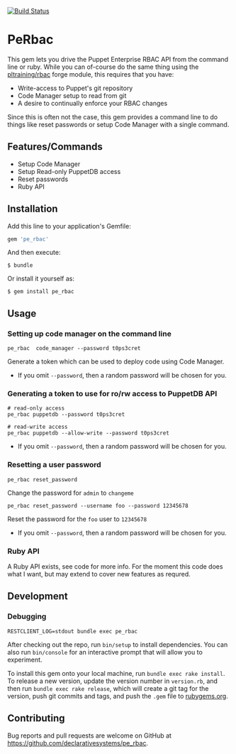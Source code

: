 [![Build Status](https://travis-ci.org/declarativesystems/pe_rbac.svg?branch=master)](https://travis-ci.org/declarativesystems/pe_rbac)
# PeRbac

This gem lets you drive the Puppet Enterprise RBAC API from the command line or ruby.  While you can of-course do the same thing using the [pltraining/rbac](https://forge.puppet.com/pltraining/rbac) forge module, this requires that you have:
* Write-access to Puppet's git repository
* Code Manager setup to read from git
* A desire to continually enforce your RBAC changes

Since this is often not the case, this gem provides a command line to do things like reset passwords or setup Code Manager with a single command.

## Features/Commands
* Setup Code Manager
* Setup Read-only PuppetDB access
* Reset passwords
* Ruby API

## Installation

Add this line to your application's Gemfile:

```ruby
gem 'pe_rbac'
```

And then execute:

    $ bundle

Or install it yourself as:

    $ gem install pe_rbac

## Usage

### Setting up code manager on the command line
```
pe_rbac  code_manager --password t0ps3cret
```
Generate a token which can be used to deploy code using Code Manager.  

* If you omit `--password`, then a random password will be chosen for you.

### Generating a token to use for ro/rw access to PuppetDB API
```
# read-only access
pe_rbac puppetdb --password t0ps3cret

# read-write access
pe_rbac puppetdb --allow-write --password t0ps3cret
```

* If you omit `--password`, then a random password will be chosen for you.

### Resetting a user password
```
pe_rbac reset_password
```
Change the password for `admin` to `changeme`

```
pe_rbac reset_password --username foo --password 12345678
```
Reset the password for the `foo` user to `12345678`

* If you omit `--password`, then a random password will be chosen for you.

### Ruby API
A Ruby API exists, see code for more info.  For the moment this code does what I want, but may extend to cover new features as requred.


## Development

### Debugging
```
RESTCLIENT_LOG=stdout bundle exec pe_rbac
```

After checking out the repo, run `bin/setup` to install dependencies. You can also run `bin/console` for an interactive prompt that will allow you to experiment.

To install this gem onto your local machine, run `bundle exec rake install`. To release a new version, update the version number in `version.rb`, and then run `bundle exec rake release`, which will create a git tag for the version, push git commits and tags, and push the `.gem` file to [rubygems.org](https://rubygems.org).

## Contributing
Bug reports and pull requests are welcome on GitHub at https://github.com/declarativesystems/pe_rbac.
